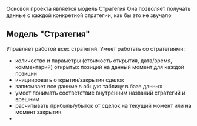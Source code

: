 Основой проекта является модель Стратегия
Она позволяет получать данные с каждой конкретной стратегии, как бы это не звучало


## Модель "Стратегия"
Управляет работой всех стратегий.
Умеет работать со стратегиями:
- количество и параметры (стоимость открытия, дата/время, комментарий) открытых позиций на данный момент для каждой позиции
- инициировать открытия/закрытия сделок
- записывает все данные в общую таблицу в базе данных
- умеет понимать соответствие внутренним названий стратегий и врешним
- расчитывать прибыль/убыток от сделок на текущий момент или на момент закрытия
- 
